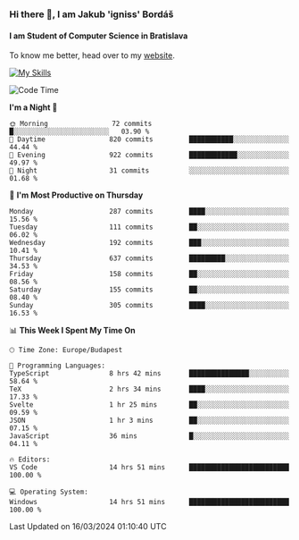 ### Hi there 👋, I am Jakub 'igniss' Bordáš

#### I am Student of Computer Science in Bratislava
To know me better, head over to my [website](https://bordas.sk).

[![My Skills](https://skillicons.dev/icons?i=js,html,css,figma,svelte,java,kotlin,python,postgresql,typescript,nest,nodejs)](https://bordas.sk)


<!--START_SECTION:waka-->
![Code Time](http://img.shields.io/badge/Code%20Time-1%2C432%20hrs%2030%20mins-blue)

**I'm a Night 🦉** 

```text
🌞 Morning                72 commits          █░░░░░░░░░░░░░░░░░░░░░░░░   03.90 % 
🌆 Daytime                820 commits         ███████████░░░░░░░░░░░░░░   44.44 % 
🌃 Evening                922 commits         ████████████░░░░░░░░░░░░░   49.97 % 
🌙 Night                  31 commits          ░░░░░░░░░░░░░░░░░░░░░░░░░   01.68 % 
```
📅 **I'm Most Productive on Thursday** 

```text
Monday                   287 commits         ████░░░░░░░░░░░░░░░░░░░░░   15.56 % 
Tuesday                  111 commits         ██░░░░░░░░░░░░░░░░░░░░░░░   06.02 % 
Wednesday                192 commits         ███░░░░░░░░░░░░░░░░░░░░░░   10.41 % 
Thursday                 637 commits         █████████░░░░░░░░░░░░░░░░   34.53 % 
Friday                   158 commits         ██░░░░░░░░░░░░░░░░░░░░░░░   08.56 % 
Saturday                 155 commits         ██░░░░░░░░░░░░░░░░░░░░░░░   08.40 % 
Sunday                   305 commits         ████░░░░░░░░░░░░░░░░░░░░░   16.53 % 
```


📊 **This Week I Spent My Time On** 

```text
🕑︎ Time Zone: Europe/Budapest

💬 Programming Languages: 
TypeScript               8 hrs 42 mins       ███████████████░░░░░░░░░░   58.64 % 
TeX                      2 hrs 34 mins       ████░░░░░░░░░░░░░░░░░░░░░   17.33 % 
Svelte                   1 hr 25 mins        ██░░░░░░░░░░░░░░░░░░░░░░░   09.59 % 
JSON                     1 hr 3 mins         ██░░░░░░░░░░░░░░░░░░░░░░░   07.15 % 
JavaScript               36 mins             █░░░░░░░░░░░░░░░░░░░░░░░░   04.11 % 

🔥 Editors: 
VS Code                  14 hrs 51 mins      █████████████████████████   100.00 % 

💻 Operating System: 
Windows                  14 hrs 51 mins      █████████████████████████   100.00 % 
```


 Last Updated on 16/03/2024 01:10:40 UTC
<!--END_SECTION:waka-->
